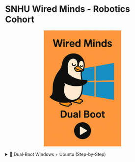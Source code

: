 # SNHU Wired Minds - Robotics Cohort
<link rel="stylesheet" href="assets/css/details.css">
<p align="center">
  <a href="https://youtu.be/MPAcc8LaE6M" target="_blank">
    <img src="./dualBoot.png" width="50%" alt="Watch the Dual Boot video">
  </a>
</p>

<details>
<summary> 🧭 Dual-Boot Windows + Ubuntu (Step-by-Step) </summary>
<div markdown="1">
  
### What you need

- A USB drive ≥ 8 GB
- A Windows 10/11 PC already working
- An Ubuntu ISO (e.g., Ubuntu Desktop LTS)

> **Safety**: Back up important files. Shrinking partitions is safe when done right, but mistakes happen.

### Download Ubuntu ISO

Go to ubuntu.com → Download → Ubuntu Desktop and get the .iso.

### Create the USB installer (Rufus)

- Download Rufus (Windows x64) from the official site.
- Insert your USB drive.

#### Open Rufus:

- Device: your USB stick (double-check).
- Boot selection: Disk or ISO image → SELECT → pick the Ubuntu ISO.
- Leave the defaults Rufus suggests (usually GPT / UEFI).
- Click START → accept prompts → wait until it finishes.

Critical: Selecting the wrong “Device” will wipe that drive. Verify!

### Make space for Ubuntu (shrink Windows partition)

- Press Win+X → Disk Management.
- Right-click C: (Windows) → Shrink Volume…
- Enter how much to shrink:
  - Minimum workable: 25 GB.
  - For dev/ROS work: 80–150 GB (or go ~half and half if you have plenty of space).
- Click Shrink. You should see Unallocated space (black bar).

### (Often helps) Check Secure Boot

- In Windows, open System Information → Secure Boot State.

If On: Hold Shift and click Restart → Troubleshoot → Advanced options → UEFI Firmware Settings → enter BIOS/UEFI.

- Find Secure Boot and Disable it. Save & Exit.

Note: Many PCs can install Ubuntu with Secure Boot on, but it causes issues for some drivers. If you prefer, leave it on and only disable if you hit problems.

### Boot from the Ubuntu USB

- Plug in the Ubuntu USB (if not already).
- In Windows: Shift + Restart → Use a device → choose your USB (it’ll mention the brand/“Ubuntu”).
- In the boot menu, choose Try or Install Ubuntu (or directly Install Ubuntu).

### Install Ubuntu “alongside Windows”

- Pick language/keyboard; connect Wi-Fi if you want updates during install.
- When asked about install type, select “Install Ubuntu alongside Windows Boot Manager.”

If you instead see “Something else”, you can manually select the Unallocated space and create:
    - / (root) ext4 partition (most of the space)

- optional swap (2–8 GB if you want hibernate; otherwise skip on modern systems)
- Continue with the user info prompts and start the install.

When finished, Restart and remove the USB when prompted.

### Pick OS at startup (GRUB)

After reboot you should see the Ubuntu boot menu (GRUB):
- Top entry: Ubuntu
- Entry near the bottom: Windows Boot Manager (to boot Windows)

If you booted straight to Windows:

- Enter BIOS/UEFI again (Shift+Restart → UEFI Firmware Settings or F2/Del at power-on).
- Find Boot Order / Boot Priority.
- Move Ubuntu (or the drive entry that says “ubuntu/GRUB”) above Windows Boot Manager.
- Save & Exit.

### First steps in Ubuntu

- Open Activities and search Terminal; pin it to the sidebar.

Optional quick setup:

- Software Updater (or sudo apt update && sudo apt upgrade -y)
- Install common tools when ready (e.g., build-essentials, Git, Python, etc.).
- Troubleshooting quick hits

#### Rufus not booting? Recreate USB; ensure UEFI/GPT matches your system. Try a different USB port.

#### No “Install alongside Windows”? Ensure you shrank C: in Windows first so there’s Unallocated space.

#### Windows BitLocker/Intel RST: If C: is BitLocker-encrypted or Intel RST is on, you may need to suspend BitLocker or switch storage mode from RST to AHCI (research your model first).

#### Can’t see GRUB after install: Set Ubuntu/“ubuntu” as first in Boot Order. Sometimes you must disable Fast Boot in BIOS and Fast Startup in Windows.

#### Want to change default OS later? In Ubuntu: sudo nano /etc/default/grub (set GRUB_DEFAULT), then sudo update-grub.

</details>
